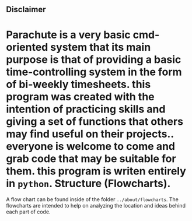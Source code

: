 Disclaimer
---------
Parachute is a very basic cmd-oriented system that its main purpose is that of providing a basic time-controlling system in the form of bi-weekly timesheets. this program was created with the intention of practicing skills and giving a set of functions that others may find useful on their projects.. everyone is welcome to come and grab code that may be suitable for them. this program is writen entirely in `python`.
Structure (Flowcharts).
======================
A flow chart can be found inside of the folder `../about/flowcharts`.
The flowcharts are intended to help on analyzing the location and ideas behind each part of code.
